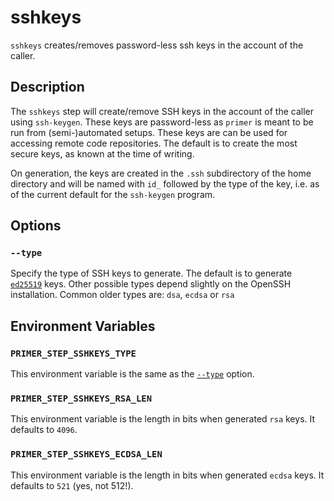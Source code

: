 # sshkeys

`sshkeys` creates/removes password-less ssh keys in the account of the caller.

## Description

The `sshkeys` step will create/remove SSH keys in the account of the caller
using `ssh-keygen`. These keys are password-less as `primer` is meant to be run
from (semi-)automated setups. These keys are can be used for accessing remote
code repositories. The default is to create the most secure keys, as known at
the time of writing.

On generation, the keys are created in the `.ssh` subdirectory of the home
directory and will be named with `id_` followed by the type of the key, i.e. as
of the current default for the `ssh-keygen` program.

## Options

### `--type`

Specify the type of SSH keys to generate. The default is to generate
[`ed25519`][ed25519] keys. Other possible types depend slightly on the OpenSSH
installation. Common older types are: `dsa`, `ecdsa` or `rsa`

  [ed25519]: https://en.wikipedia.org/wiki/EdDSA#Ed25519

## Environment Variables

### `PRIMER_STEP_SSHKEYS_TYPE`

This environment variable is the same as the [`--type`](#--type) option.

### `PRIMER_STEP_SSHKEYS_RSA_LEN`

This environment variable is the length in bits when generated `rsa` keys. It
defaults to `4096`.

### `PRIMER_STEP_SSHKEYS_ECDSA_LEN`

This environment variable is the length in bits when generated `ecdsa` keys. It
defaults to `521` (yes, not 512!).
